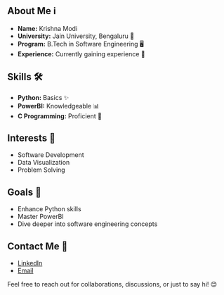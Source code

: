 ## About Me ℹ️
- **Name:** Krishna Modi
- **University:** Jain University, Bengaluru 🏫
- **Program:** B.Tech in Software Engineering 🖥️
- **Experience:** Currently gaining experience 🌱

## Skills 🛠️
- **Python:** Basics ✨
- **PowerBI:** Knowledgeable 📊
- **C Programming:** Proficient 🐍

## Interests 🌟
- Software Development
- Data Visualization
- Problem Solving

## Goals 🎯
- Enhance Python skills
- Master PowerBI
- Dive deeper into software engineering concepts

## Contact Me 📧
- [LinkedIn]()
- [Email](krishnamodi719@gmail.com)

Feel free to reach out for collaborations, discussions, or just to say hi! 😊
